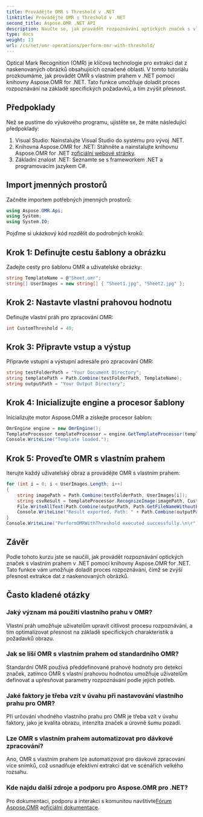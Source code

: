 ```yaml
---
title: Provádějte OMR s Threshold v .NET
linktitle: Provádějte OMR s Threshold v .NET
second_title: Aspose.OMR .NET API
description: Naučte se, jak provádět rozpoznávání optických značek s vlastním prahem v .NET pomocí Aspose.OMR for .NET. Zvyšte přesnost dat z naskenovaných obrázků!
type: docs
weight: 13
url: /cs/net/omr-operations/perform-omr-with-threshold/
---
```

Optical Mark Recognition (OMR) je klíčová technologie pro extrakci dat z naskenovaných obrázků obsahujících označené oblasti. V tomto tutoriálu prozkoumáme, jak provádět OMR s vlastním prahem v .NET pomocí knihovny Aspose.OMR for .NET. Tato funkce umožňuje doladit proces rozpoznávání na základě specifických požadavků, a tím zvýšit přesnost.
## Předpoklady
Než se pustíme do výukového programu, ujistěte se, že máte následující předpoklady:
1. Visual Studio: Nainstalujte Visual Studio do systému pro vývoj .NET.
2.  Knihovna Aspose.OMR for .NET: Stáhněte a nainstalujte knihovnu Aspose.OMR for .NET z[oficiální webové stránky](https://releases.aspose.com/omr/net/).
3. Základní znalost .NET: Seznamte se s frameworkem .NET a programovacím jazykem C#.
## Import jmenných prostorů
Začněte importem potřebných jmenných prostorů:
```csharp
using Aspose.OMR.Api;
using System;
using System.IO;
```
Pojďme si ukázkový kód rozdělit do podrobných kroků:
## Krok 1: Definujte cestu šablony a obrázku
Zadejte cesty pro šablonu OMR a uživatelské obrázky:
```csharp
string TemplateName = @"Sheet.omr";
string[] UserImages = new string[] { "Sheet1.jpg", "Sheet2.jpg" };
```
## Krok 2: Nastavte vlastní prahovou hodnotu
Definujte vlastní práh pro zpracování OMR:
```csharp
int CustomThreshold = 40;
```
## Krok 3: Připravte vstup a výstup
Připravte vstupní a výstupní adresáře pro zpracování OMR:
```csharp
string testFolderPath = "Your Document Directory";
string templatePath = Path.Combine(testFolderPath, TemplateName);
string outputPath = "Your Output Directory";
```
## Krok 4: Inicializujte engine a procesor šablony
Inicializujte motor Aspose.OMR a získejte procesor šablon:
```csharp
OmrEngine engine = new OmrEngine();
TemplateProcessor templateProcessor = engine.GetTemplateProcessor(templatePath);
Console.WriteLine("Template loaded.");
```
## Krok 5: Proveďte OMR s vlastním prahem
Iterujte každý uživatelský obraz a provádějte OMR s vlastním prahem:
```csharp
for (int i = 0; i < UserImages.Length; i++)
{
    string imagePath = Path.Combine(testFolderPath, UserImages[i]);
    string csvResult = templateProcessor.RecognizeImage(imagePath, CustomThreshold).GetCsv();
    File.WriteAllText(Path.Combine(outputPath, Path.GetFileNameWithoutExtension(UserImages[i]) + "_Threshold.csv"), csvResult);
    Console.WriteLine("Result exported. Path: " + Path.Combine(outputPath, Path.GetFileNameWithoutExtension(UserImages[i]) + "_Threshold.csv"));
}
Console.WriteLine("PerformOMRWithThreshold executed successfully.\n\r");
```
## Závěr
Podle tohoto kurzu jste se naučili, jak provádět rozpoznávání optických značek s vlastním prahem v .NET pomocí knihovny Aspose.OMR for .NET. Tato funkce vám umožňuje doladit proces rozpoznávání, čímž se zvýší přesnost extrakce dat z naskenovaných obrázků.
## Často kladené otázky
### Jaký význam má použití vlastního prahu v OMR?
Vlastní práh umožňuje uživatelům upravit citlivost procesu rozpoznávání, a tím optimalizovat přesnost na základě specifických charakteristik a požadavků obrazu.
### Jak se liší OMR s vlastním prahem od standardního OMR?
Standardní OMR používá předdefinované prahové hodnoty pro detekci značek, zatímco OMR s vlastní prahovou hodnotou umožňuje uživatelům definovat a upřesňovat parametry rozpoznávání podle jejich potřeb.
### Jaké faktory je třeba vzít v úvahu při nastavování vlastního prahu pro OMR?
Při určování vhodného vlastního prahu pro OMR je třeba vzít v úvahu faktory, jako je kvalita obrazu, intenzita značek a úrovně šumu pozadí.
### Lze OMR s vlastním prahem automatizovat pro dávkové zpracování?
Ano, OMR s vlastním prahem lze automatizovat pro dávkové zpracování více snímků, což usnadňuje efektivní extrakci dat ve scénářích velkého rozsahu.
### Kde najdu další zdroje a podporu pro Aspose.OMR pro .NET?
 Pro dokumentaci, podporu a interakci s komunitou navštivte[Fórum Aspose.OMR](https://forum.aspose.com/c/omr/38) a[oficiální dokumentace](https://reference.aspose.com/omr/net/).